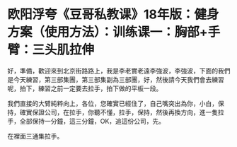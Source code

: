 # 欧阳浮夸《豆哥私教课》18年版：健身方案（使用方法）：训练课一：胸部+手臂：三头肌拉伸

好，準備，歡迎來到北京街路路上，我是李老實老遠李強波，李強波，下面的我們是今天練習，第三部集團，第三部集副為三部團，好，然後請今天我們會去練習呢，拍下，練習之前一定要去拉手，拍下做的平板一段。

我們直接的大臂純粹向上，各位，您確實已經住了，自己嘴突出為你，小白，保持，確實保證公司，在拉手，你聽不懂，拉手，保持，然後再換方向，進一隻拉手，全部保持一分鐘，這三分鐘，OK，追這份公司，先。

在裡面三通集拉手。
